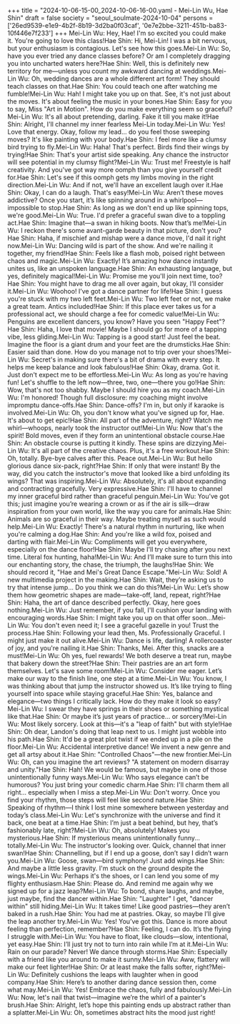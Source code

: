 +++
title = "2024-10-06-15-00_2024-10-06-16-00.yaml - Mei-Lin Wu, Hae Shin"
draft = false
society = "seoul_soulmate-2024-10-04"
persons = ['26ed9539-e1e9-4b2f-8b19-3d2ba0f03caf', '0e7e2bbe-3211-451b-ba83-10f446e7f233']
+++
Mei-Lin Wu: Hey, Hae! I'm so excited you could make it. You're going to love this class!Hae Shin: Hi, Mei-Lin! I was a bit nervous, but your enthusiasm is contagious. Let's see how this goes.Mei-Lin Wu: So, have you ever tried any dance classes before? Or am I completely dragging you into uncharted waters here?Hae Shin: Well, this is definitely new territory for me—unless you count my awkward dancing at weddings.Mei-Lin Wu: Oh, wedding dances are a whole different art form! They should teach classes on that.Hae Shin: You could teach one after watching me fumble!Mei-Lin Wu: Hah! I might take you up on that. See, it's not just about the moves. It's about feeling the music in your bones.Hae Shin: Easy for you to say, Miss "Art in Motion". How do you make everything seem so graceful?Mei-Lin Wu: It's all about pretending, darling. Fake it till you make it!Hae Shin: Alright, I'll channel my inner fearless Mei-Lin today.Mei-Lin Wu: Yes! Love that energy. Okay, follow my lead... do you feel those sweeping moves? It's like painting with your body.Hae Shin: I feel more like a clumsy bird trying to fly.Mei-Lin Wu: Haha! That's perfect. Birds find their wings by trying!Hae Shin: That's your artist side speaking. Any chance the instructor will see potential in my clumsy flight?Mei-Lin Wu: Trust me! Freestyle is half creativity. And you've got way more oomph than you give yourself credit for.Hae Shin: Let's see if this oomph gets my limbs moving in the right direction.Mei-Lin Wu: And if not, we'll have an excellent laugh over it.Hae Shin: Okay, I can do a laugh. That's easy!Mei-Lin Wu: Aren’t these moves addictive? Once you start, it’s like spinning around in a whirlpool—impossible to stop.Hae Shin: As long as we don't end up like spinning tops, we're good.Mei-Lin Wu: True. I'd prefer a graceful swan dive to a toppling act.Hae Shin: Imagine that—a swan in hiking boots. Now that’s me!Mei-Lin Wu: I reckon there's some avant-garde beauty in that picture, don't you?Hae Shin: Haha, if mischief and mishap were a dance move, I'd nail it right now.Mei-Lin Wu: Dancing wild is part of the show. And we're nailing it together, my friend!Hae Shin: Feels like a flash mob, poised right between chaos and magic.Mei-Lin Wu: Exactly! It’s amazing how dance instantly unites us, like an unspoken language.Hae Shin: An exhausting language, but yes, definitely magical!Mei-Lin Wu: Promise me you'll join next time, too?Hae Shin: You might have to drag me all over again, but okay, I’ll consider it.Mei-Lin Wu: Woohoo! I’ve got a dance partner for life!Hae Shin: I guess you're stuck with my two left feet.Mei-Lin Wu: Two left feet or not, we make a great team. Antics included!Hae Shin: If this place ever takes us for a professional act, we should charge a fee for comedic value!Mei-Lin Wu: Penguins are excellent dancers, you know? Have you seen "Happy Feet"?Hae Shin: Haha, I love that movie! Maybe I should go for more of a tapping vibe, less gliding.Mei-Lin Wu: Tapping is a good start! Just feel the beat. Imagine the floor is a giant drum and your feet are the drumsticks.Hae Shin: Easier said than done. How do you manage not to trip over your shoes?Mei-Lin Wu: Secret's in making sure there's a bit of drama with every step. It helps me keep balance and look fabulous!Hae Shin: Okay, drama. Got it. Just don't expect me to be effortless.Mei-Lin Wu: As long as you're having fun! Let's shuffle to the left now—three, two, one—there you go!Hae Shin: Wow, that's not too shabby. Maybe I should hire you as my coach.Mei-Lin Wu: I'm honored! Though full disclosure: my coaching might involve impromptu dance-offs.Hae Shin: Dance-offs? I'm in, but only if karaoke is involved.Mei-Lin Wu: Oh, you don't know what you've signed up for, Hae. It's about to get epic!Hae Shin: All part of the adventure, right? Watch me whirl—whoops, nearly took the instructor out!Mei-Lin Wu: Now that's the spirit! Bold moves, even if they form an unintentional obstacle course.Hae Shin: An obstacle course is putting it kindly. These spins are dizzying.Mei-Lin Wu: It's all part of the creative chaos. Plus, it's a free workout.Hae Shin: Oh, totally. Bye-bye calves after this. Peace out.Mei-Lin Wu: But hello glorious dance six-pack, right?Hae Shin: If only that were instant! By the way, did you catch the instructor's move that looked like a bird unfolding its wings? That was inspiring.Mei-Lin Wu: Absolutely, it's all about expanding and contracting gracefully. Very expressive.Hae Shin: I'll have to channel my inner graceful bird rather than graceful penguin.Mei-Lin Wu: You’ve got this; just imagine you’re wearing a crown or as if the air is silk—draw inspiration from your own world, like the way you care for animals.Hae Shin: Animals are so graceful in their way. Maybe treating myself as such would help.Mei-Lin Wu: Exactly! There's a natural rhythm in nurturing, like when you're calming a dog.Hae Shin: And you're like a wild fox, poised and darting with flair.Mei-Lin Wu: Compliments will get you everywhere, especially on the dance floor!Hae Shin: Maybe I'll try chasing after you next time. Literal fox hunting, haha!Mei-Lin Wu: And I’ll make sure to turn this into our enchanting story, the chase, the triumph, the laughs!Hae Shin: We should record it, "Hae and Mei's Great Dance Escape."Mei-Lin Wu: Sold! A new multimedia project in the making.Hae Shin: Wait, they’re asking us to try that intense jump... Do you think we can do this?Mei-Lin Wu: Let’s show them how geometric shapes are made—take-off, land, repeat, right?Hae Shin: Haha, the art of dance described perfectly. Okay, here goes nothing.Mei-Lin Wu: Just remember, if you fall, I'll cushion your landing with encouraging words.Hae Shin: I might take you up on that offer soon...Mei-Lin Wu: You don't even need it; I see a graceful gazelle in you! Trust the process.Hae Shin: Following your lead then, Ms. Professionally Graceful. I might just make it out alive.Mei-Lin Wu: Dance is life, darling! A rollercoaster of joy, and you're nailing it.Hae Shin: Thanks, Mei. After this, snacks are a must!Mei-Lin Wu: Oh yes, fuel rewards! We both deserve a treat run, maybe that bakery down the street?Hae Shin: Their pastries are an art form themselves. Let's save some room!Mei-Lin Wu: Consider me eager. Let’s make our way to the finish line, one step at a time.Mei-Lin Wu: You know, I was thinking about that jump the instructor showed us. It’s like trying to fling yourself into space while staying graceful.Hae Shin: Yes, balance and elegance—two things I critically lack. How do they make it look so easy?Mei-Lin Wu: I swear they have springs in their shoes or something mystical like that.Hae Shin: Or maybe it’s just years of practice... or sorcery!Mei-Lin Wu: Most likely sorcery. Look at this—it's a "leap of faith" but with style!Hae Shin: Oh dear, Landon's doing that leap next to us. I might just wobble into his path.Hae Shin: It'd be a great plot twist if we ended up in a pile on the floor.Mei-Lin Wu: Accidental interpretive dance! We invent a new genre and get all artsy about it.Hae Shin: "Controlled Chaos"—the new frontier.Mei-Lin Wu: Oh, can you imagine the art reviews? "A statement on modern disarray and unity."Hae Shin: Hah! We would be famous, but maybe in one of those unintentionally funny ways.Mei-Lin Wu: Who says elegance can’t be humorous? You just bring your comedic charm.Hae Shin: I'll charm them all right... especially when I miss a step.Mei-Lin Wu: Don't worry. Once you find your rhythm, those steps will feel like second nature.Hae Shin: Speaking of rhythm—I think I lost mine somewhere between yesterday and today’s class.Mei-Lin Wu: Let's synchronize with the universe and find it back, one beat at a time.Hae Shin: I’m just a beat behind, but hey, that’s fashionably late, right?Mei-Lin Wu: Oh, absolutely! Makes you mysterious.Hae Shin: If mysterious means unintentionally funny... totally.Mei-Lin Wu: The instructor's looking over. Quick, channel that inner swan!Hae Shin: Channelling, but if I end up a goose, don’t say I didn’t warn you.Mei-Lin Wu: Goose, swan—bird symphony! Just add wings.Hae Shin: And maybe a little less gravity. I'm stuck on the ground despite the wings.Mei-Lin Wu: Perhaps it's the shoes, or I can lend you some of my flighty enthusiasm.Hae Shin: Please do. And remind me again why we signed up for a jazz leap?Mei-Lin Wu: To bond, share laughs, and maybe, just maybe, find the dancer within.Hae Shin: "Laughter" I get, "dancer within" still hiding.Mei-Lin Wu: It takes time! Like good pastries—they aren’t baked in a rush.Hae Shin: You had me at pastries. Okay, so maybe I’ll give the leap another try.Mei-Lin Wu: Yes! You’ve got this. Dance is more about feeling than perfection, remember?Hae Shin: Feeling, I can do. It’s the flying I struggle with.Mei-Lin Wu: You have to float, like clouds—slow, intentional, yet easy.Hae Shin: I’ll just try not to turn into rain while I’m at it.Mei-Lin Wu: Rain on our parade? Never! We dance through storms.Hae Shin: Especially with a friend like you around to make it sunny.Mei-Lin Wu: Aww, flattery will make our feet lighter!Hae Shin: Or at least make the falls softer, right?Mei-Lin Wu: Definitely cushions the leaps with laughter when in good company.Hae Shin: Here’s to another daring dance session then, come what may.Mei-Lin Wu: Yes! Embrace the chaos, fully and fabulously.Mei-Lin Wu: Now, let's nail that twist—imagine we’re the whirl of a painter's brush.Hae Shin: Alright, let’s hope this painting ends up abstract rather than a splatter.Mei-Lin Wu: Oh, sometimes abstract hits the mood just right!